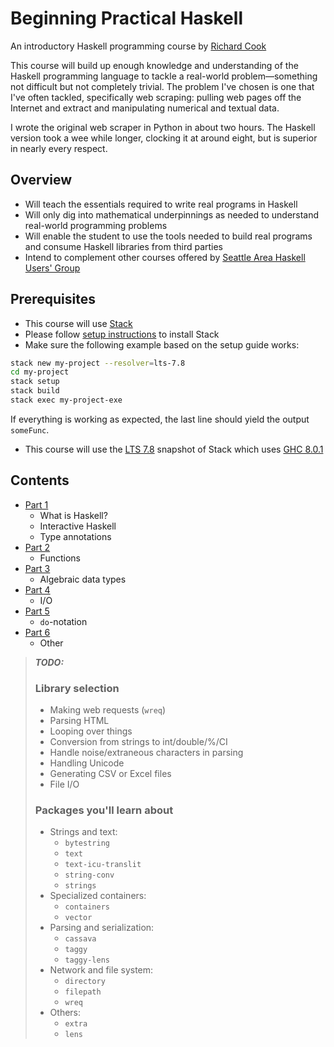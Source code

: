 # Beginning Practical Haskell

An introductory Haskell programming course by [Richard Cook][rcookdotorg]

This course will build up enough knowledge and understanding of the Haskell programming language to tackle a real-world problem&mdash;something not difficult but not completely trivial. The problem I've chosen is one that I've often tackled, specifically web scraping: pulling web pages off the Internet and extract and manipulating numerical and textual data.

I wrote the original web scraper in Python in about two hours. The Haskell version took a wee while longer, clocking it at around eight, but is superior in nearly every respect.

## Overview

* Will teach the essentials required to write real programs in Haskell
* Will only dig into mathematical underpinnings as needed to understand real-world programming problems
* Will enable the student to use the tools needed to build real programs and consume Haskell libraries from third parties
* Intend to complement other courses offered by [Seattle Area Haskell Users' Group][seahug]

## <a name="prerequisites"></a>Prerequisites

* This course will use [Stack][stack]
* Please follow [setup instructions][stackhowto] to install Stack
* Make sure the following example based on the setup guide works:

```bash
stack new my-project --resolver=lts-7.8
cd my-project
stack setup
stack build
stack exec my-project-exe
```

If everything is working as expected, the last line should yield the output
`someFunc`.

* This course will use the [LTS 7.8][lts78] snapshot of Stack which uses [GHC 8.0.1][ghc801]

## Contents

* [Part 1](part01.md)
    * What is Haskell?
    * Interactive Haskell
    * Type annotations
* [Part 2](part02.md)
    * Functions
* [Part 3](part03.md)
    * Algebraic data types
* [Part 4](part04.md)
    * I/O
* [Part 5](part05.md)
    * `do`-notation
* [Part 6](part06.md)
    * Other

> ***TODO:***
>
> ### Library selection
>
> * Making web requests (`wreq`)
> * Parsing HTML
> * Looping over things
> * Conversion from strings to int/double/%/CI
> * Handle noise/extraneous characters in parsing
> * Handling Unicode
> * Generating CSV or Excel files
> * File I/O
>
> ### Packages you'll learn about
>
> * Strings and text:
>   * `bytestring`
>   * `text`
>   * `text-icu-translit`
>   * `string-conv`
>   * `strings`
> * Specialized containers:
>   * `containers`
>   * `vector`
> * Parsing and serialization:
>   * `cassava`
>   * `taggy`
>   * `taggy-lens`
> * Network and file system:
>   * `directory`
>   * `filepath`
>   * `wreq`
> * Others:
>   * `extra`
>   * `lens`

[ghc801]: https://downloads.haskell.org/~ghc/master/users-guide/8.0.1-notes.html
[lts78]: https://www.stackage.org/lts-7.8
[rcookdotorg]: http://rcook.org/
[seahug]: http://seattlehaskell.org/
[stack]: https://docs.haskellstack.org/
[stackhowto]: https://docs.haskellstack.org/en/stable/README/#how-to-install
